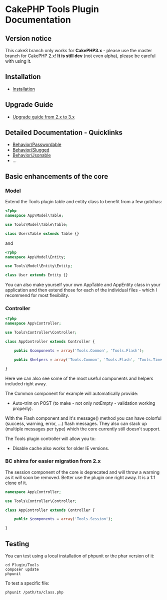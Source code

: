 # CakePHP Tools Plugin Documentation

## Version notice

This cake3 branch only works for **CakePHP3.x** - please use the master branch for CakePHP 2.x!
**It is still dev** (not even alpha), please be careful with using it.

## Installation
* [Installation](Install.md)

## Upgrade Guide
* [Upgrade guide from 2.x to 3.x](Upgrade.md)

## Detailed Documentation - Quicklinks
* [Behavior/Passwordable](Behavior/Passwordable.md)
* [Behavior/Slugged](Behavior/Slugged.md)
* [Behavior/Jsonable](Behavior/Jsonable.md)
* ...

## Basic enhancements of the core

### Model
Extend the Tools plugin table and entity class to benefit from a few gotchas:
```php
<?php
namespace App\Model\Table;

use Tools\Model\Table\Table;

class UsersTable extends Table {}
```
and
```php
<?php
namespace App\Model\Entity;

use Tools\Model\Entity\Entity;

class User extends Entity {}
```
You can also make yourself your own AppTable and AppEntity class in your application and then
extend those for each of the individual files - which I recommend for most flexibility.

### Controller
```php
<?php
namespace App\Controller;

use Tools\Controller\Controller;

class AppController extends Controller {

	public $components = array('Tools.Common', 'Tools.Flash');

	public $helpers = array('Tools.Common', 'Tools.Flash', 'Tools.Time', 'Tools.Number', 'Tools.Format');

}
```
Here we can also see some of the most useful components and helpers included right away.

The Common component for example will automatically provide:
- Auto-trim on POST (to make - not only notEmpty - validation working properly).

With the Flash component and it's message() method you can have colorful (success, warning, error, ...) flash messages.
They also can stack up (multiple messages per type) which the core currently still doesn't support.

The Tools plugin controller will allow you to:
- Disable cache also works for older IE versions.




### BC shims for easier migration from 2.x
The session component of the core is deprecated and will throw a warning as it will soon be removed.
Better use the plugin one right away. It is a 1:1 clone of it.
```php
namespace App\Controller;

use Tools\Controller\Controller;

class AppController extends Controller {

	public $components = array('Tools.Session');

}
```


## Testing
You can test using a local installation of phpunit or the phar version of it:

	cd Plugin/Tools
	composer update
	phpunit

To test a specific file:

	phpunit /path/to/class.php

